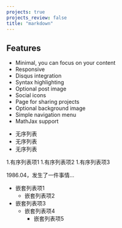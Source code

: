 ```yaml
---
projects: true
projects_review: false
title: "markdown"
---
```

## Features
* Minimal, you can focus on your content
* Responsive
* Disqus integration
* Syntax highlighting
* Optional post image
* Social icons
* Page for sharing projects
* Optional background image
* Simple navigation menu
* MathJax support

+ 无序列表
+ 无序列表
+ 无序列表

1.有序列表项1
1.有序列表项2
1.有序列表项3

1986\.04，发生了一件事情...

+ 嵌套列表项1  
    + 嵌套列表项2  
+ 嵌套列表项3  
    + 嵌套列表项4  
      + 嵌套列表项5  
